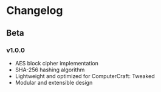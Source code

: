 # Changelog

## Beta
### v1.0.0
- AES block cipher implementation
- SHA-256 hashing algorithm
- Lightweight and optimized for ComputerCraft: Tweaked
- Modular and extensible design

